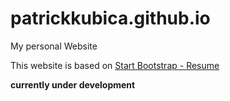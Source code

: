 # patrickkubica.github.io

My personal Website

This website is based on [Start Bootstrap - Resume](https://github.com/BlackrockDigital/startbootstrap-resume)

**currently under development**
